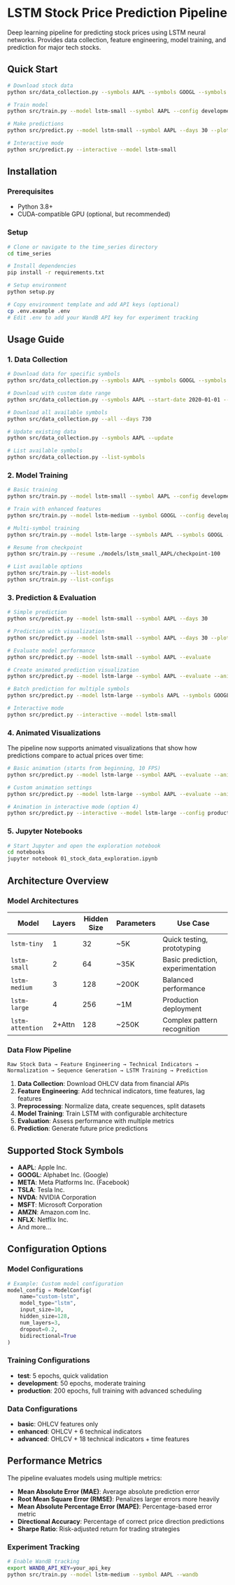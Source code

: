 # LSTM Stock Price Prediction Pipeline

Deep learning pipeline for predicting stock prices using LSTM neural networks. Provides data collection, feature engineering, model training, and prediction for major tech stocks.

## Quick Start

```bash
# Download stock data
python src/data_collection.py --symbols AAPL --symbols GOOGL --symbols META --symbols TSLA --days 1000

# Train model
python src/train.py --model lstm-small --symbol AAPL --config development

# Make predictions
python src/predict.py --model lstm-small --symbol AAPL --days 30 --plot

# Interactive mode
python src/predict.py --interactive --model lstm-small
```

## Installation

### Prerequisites
- Python 3.8+
- CUDA-compatible GPU (optional, but recommended)

### Setup
```bash
# Clone or navigate to the time_series directory
cd time_series

# Install dependencies
pip install -r requirements.txt

# Setup environment
python setup.py

# Copy environment template and add API keys (optional)
cp .env.example .env
# Edit .env to add your WandB API key for experiment tracking
```

## Usage Guide

### 1. Data Collection

```bash
# Download data for specific symbols
python src/data_collection.py --symbols AAPL --symbols GOOGL --symbols META --symbols TSLA --days 1000

# Download with custom date range
python src/data_collection.py --symbols AAPL --start-date 2020-01-01 --end-date 2024-12-31

# Download all available symbols
python src/data_collection.py --all --days 730

# Update existing data
python src/data_collection.py --symbols AAPL --update

# List available symbols
python src/data_collection.py --list-symbols
```

### 2. Model Training

```bash
# Basic training
python src/train.py --model lstm-small --symbol AAPL --config development

# Train with enhanced features
python src/train.py --model lstm-medium --symbol GOOGL --config development --data-config enhanced

# Multi-symbol training
python src/train.py --model lstm-large --symbols AAPL --symbols GOOGL --symbols META --symbols TSLA --config production

# Resume from checkpoint
python src/train.py --resume ./models/lstm_small_AAPL/checkpoint-100

# List available options
python src/train.py --list-models
python src/train.py --list-configs
```

### 3. Prediction & Evaluation

```bash
# Simple prediction
python src/predict.py --model lstm-small --symbol AAPL --days 30

# Prediction with visualization
python src/predict.py --model lstm-small --symbol AAPL --days 30 --plot

# Evaluate model performance
python src/predict.py --model lstm-small --symbol AAPL --evaluate

# Create animated prediction visualization
python src/predict.py --model lstm-large --symbol AAPL --evaluate --animate --start-index 50 --fps 12 --config production --model-dir .

# Batch prediction for multiple symbols
python src/predict.py --model lstm-large --symbols AAPL --symbols GOOGL --symbols META --symbols TSLA --days 14 --config production --model-dir .

# Interactive mode
python src/predict.py --interactive --model lstm-small
```

### 4. Animated Visualizations

The pipeline now supports animated visualizations that show how predictions compare to actual prices over time:

```bash
# Basic animation (starts from beginning, 10 FPS)
python src/predict.py --model lstm-large --symbol AAPL --evaluate --animate --config production --model-dir .

# Custom animation settings
python src/predict.py --model lstm-large --symbol AAPL --evaluate --animate --start-index 100 --fps 15 --config production --model-dir .

# Animation in interactive mode (option 4)
python src/predict.py --interactive --model lstm-large --config production --model-dir .
```

### 5. Jupyter Notebooks

```bash
# Start Jupyter and open the exploration notebook
cd notebooks
jupyter notebook 01_stock_data_exploration.ipynb
```

## Architecture Overview

### Model Architectures

| Model | Layers | Hidden Size | Parameters | Use Case |
|-------|--------|-------------|------------|----------|
| `lstm-tiny` | 1 | 32 | ~5K | Quick testing, prototyping |
| `lstm-small` | 2 | 64 | ~35K | Basic prediction, experimentation |
| `lstm-medium` | 3 | 128 | ~200K | Balanced performance |
| `lstm-large` | 4 | 256 | ~1M | Production deployment |
| `lstm-attention` | 2+Attn | 128 | ~250K | Complex pattern recognition |

### Data Flow Pipeline

```
Raw Stock Data → Feature Engineering → Technical Indicators → Normalization → Sequence Generation → LSTM Training → Prediction
```

1. **Data Collection**: Download OHLCV data from financial APIs
2. **Feature Engineering**: Add technical indicators, time features, lag features
3. **Preprocessing**: Normalize data, create sequences, split datasets
4. **Model Training**: Train LSTM with configurable architecture
5. **Evaluation**: Assess performance with multiple metrics
6. **Prediction**: Generate future price predictions

## Supported Stock Symbols

- **AAPL**: Apple Inc.
- **GOOGL**: Alphabet Inc. (Google)
- **META**: Meta Platforms Inc. (Facebook)
- **TSLA**: Tesla Inc.
- **NVDA**: NVIDIA Corporation
- **MSFT**: Microsoft Corporation
- **AMZN**: Amazon.com Inc.
- **NFLX**: Netflix Inc.
- And more...

## Configuration Options

### Model Configurations
```python
# Example: Custom model configuration
model_config = ModelConfig(
    name="custom-lstm",
    model_type="lstm",
    input_size=10,
    hidden_size=128,
    num_layers=3,
    dropout=0.2,
    bidirectional=True
)
```

### Training Configurations
- **test**: 5 epochs, quick validation
- **development**: 50 epochs, moderate training
- **production**: 200 epochs, full training with advanced scheduling

### Data Configurations
- **basic**: OHLCV features only
- **enhanced**: OHLCV + 6 technical indicators
- **advanced**: OHLCV + 18 technical indicators + time features

## Performance Metrics

The pipeline evaluates models using multiple metrics:

- **Mean Absolute Error (MAE)**: Average absolute prediction error
- **Root Mean Square Error (RMSE)**: Penalizes larger errors more heavily
- **Mean Absolute Percentage Error (MAPE)**: Percentage-based error metric
- **Directional Accuracy**: Percentage of correct price direction predictions
- **Sharpe Ratio**: Risk-adjusted return for trading strategies


### Experiment Tracking
```bash
# Enable WandB tracking
export WANDB_API_KEY=your_api_key
python src/train.py --model lstm-medium --symbol AAPL --wandb
```